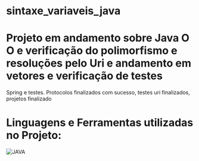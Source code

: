 # sintaxe_variaveis_java

# Projeto em andamento sobre Java O O e verificação do polimorfismo e resoluções pelo Uri e andamento em vetores e verificação de testes
Spring e testes. Protocolos finalizados com sucesso, testes uri finalizados, projetos finalizado


# Linguagens e Ferramentas utilizadas no Projeto:

![JAVA](https://img.shields.io/badge/Java-ED8B00?style=for-the-badge&logo=openjdk&logoColor=white)

